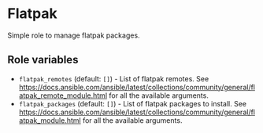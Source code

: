 # Flatpak

Simple role to manage flatpak packages.

## Role variables

- `flatpak_remotes` (default: `[]`) - List of flatpak remotes. See <https://docs.ansible.com/ansible/latest/collections/community/general/flatpak_remote_module.html> for all the available arguments.
- `flatpak_packages` (default: `[]`) - List of flatpak packages to install. See <https://docs.ansible.com/ansible/latest/collections/community/general/flatpak_module.html> for all the available arguments.

